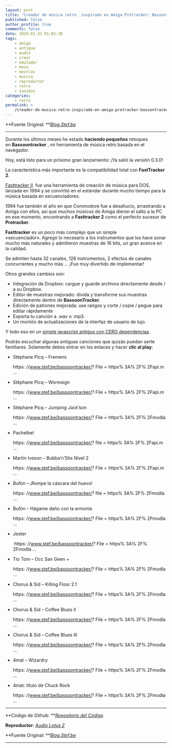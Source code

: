 ```yaml
---
layout: post
title: 'Creador de música retro  inspirado en Amiga Protracker: Bassontracker'
published: false
author_profile: true
comments: false
date: 2019-01-31 01:01:38
tags:
    - amiga
    - antigua
    - audio
    - crear
    - emulador
    - mesa
    - mezclas
    - musica
    - reproductor
    - retro
    - sonidos
categories:
    - retro
permalink: >
    /creador-de-musica-retro-inspirado-en-amiga-protracker-bassontracker
---
```

**Fuente Original: **_[Blog.Stef.be][1]_

* * *

Durante los últimos meses he estado **haciendo pequeños** retoques en **Bassoontracker** , mi herramienta de música retro basada en el navegador.
  
Hoy, está listo para un próximo gran lanzamiento: ¡Ya salió la versión 0.3.0!

La característica más importante es la compatibilidad total con **FastTracker 2**.

[Fasttracker II][2]  fue una herramienta de creación de música para DOS, lanzada en 1994 y se convirtió en el estándar durante mucho tiempo para la música basada en secuenciadores.
  
1994 fue también el año en que Commodore fue a desahucio, arrastrando a Amiga con ellos, así que muchos músicos de Amiga dieron el salto a la PC en ese momento, encontrando a **Fasttracker 2** como el perfecto sucesor de **Protracker**.

**Fasttracker** es un poco más complejo que un simple &#171;secuenciador&#187;. Agregó lo necesario a los instrumentos que los hace sonar mucho más naturales y admitieron muestras de 16 bits, un gran avance en la calidad.
  
Se admiten hasta 32 canales, 128 instrumentos, 2 efectos de canales concurrentes y mucho más &#8230; ¡Fue muy divertido de implementar!

Otros grandes cambios son:

  * Integración de Dropbox: cargue y guarde archivos directamente desde / a su Dropbox.
  * Editor de muestras mejorado: divida y transforme sus muestras directamente dentro de **BassoonTracker**.
  * Edición de patrones mejorada: use rangos y corte / copie / pegue para editar rápidamente
  * Exporta tu canción a .wav o .mp3.
  * Un montón de actualizaciones de la interfaz de usuario de lujo.

Y todo eso en un [simple javascript antiguo con CERO dependencias][3].

Podrás escuchar algunas antiguas canciones que quizás puedan serte familiares. Solamente debes entrar en los enlaces y hacer **clic al play**:

  * Stéphane Picq &#8211; Fremens
  
    https: //www.stef.be/bassoontracker/? File = https% 3A% 2F% 2Fapi.m &#8230;
  * Stéphane Picq &#8211; Wormsign
  
    https: //www.stef.be/bassoontracker/? File = https% 3A% 2F% 2Fapi.m &#8230;
  * Stéphane Picq &#8211; Jumping Jack&#8217;son
  
    https: //www.stef.be/bassoontracker/? File = https% 3A% 2F% 2Fmodla &#8230;
  * Pachelbel
  
    https: //www.stef.be/bassoontracker/? file = https% 3A% 2F% 2Fapi.m &#8230;
  * Martin Iveson &#8211; Bubba&#8217;n&#8217;Stix Nivel 2
  
    https: //www.stef.be/bassoontracker/? File = https% 3A% 2F% 2Fapi.m &#8230;
  * Bufón &#8211; ¡Rompe la cáscara del huevo!
  
    https: //www.stef.be/bassoontracker/? file = https% 3A% 2F% 2Fmodla &#8230;
  * Bufón &#8211; Hágame daño con la armonía
  
    https: //www.stef.be/bassoontracker/? File = https% 3A% 2F% 2Fmodla &#8230;
  * Jester
  
     https: //www.stef.be/bassoontracker/? File = https% 3A% 2F% 2Fmodla &#8230;
  * Tío Tom &#8211; Occ San Geen +
  
    https: //www.stef.be/bassoontracker/? File = https% 3A% 2F% 2Fmodla &#8230;
  * Chorus & Sid &#8211; Killing Floor 2.1
  
    https: //www.stef.be/bassoontracker/? File = https% 3A% 2F% 2Fmodla &#8230;
  * Chorus & Sid &#8211; Coffee Blues II
  
    https: //www.stef.be/bassoontracker/? File = https% 3A% 2F% 2Fmodla &#8230;
  * Chorus & Sid &#8211; Coffee Blues III
  
    https: //www.stef.be/bassoontracker/? File = https% 3A% 2F% 2Fmodla &#8230;
  * 4mat &#8211; Wizardry
  
    https: //www.stef.be/bassoontracker/? File = https% 3A% 2F% 2Fmodla &#8230;
  * 4mat: título de Chuck Rock
  
    https: //www.stef.be/bassoontracker/? File = https% 3A% 2F% 2Fmodla &#8230;

* * *

**Código de Github: **_[Repositorio del Código][3]_
  
**Reproductor:** [_Audio Lotus 2_][4]
  
**Fuente Original: **_[Blog.Stef.be][1]_

* * *

&nbsp;

 [1]: http://blog.stef.be/bassoontracker030
 [2]: https://en.wikipedia.org/wiki/FastTracker_2
 [3]: https://kutt.it/bassoon
 [4]: https://www.stef.be/bassoontracker/?file=demomods%2Flotus20.mod